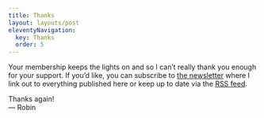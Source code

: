 ```yaml
---
title: Thanks
layout: layouts/post
eleventyNavigation:
  key: Thanks
  order: 5
---
```


Your membership keeps the lights on and so I can’t really thank you
enough for your support. If you’d like, you can subscribe to
[the newsletter](https://buttondown.email/cascade) where
I link out to everything published here or keep up to date via
the [RSS feed](https://www.csscade.com/feed.rss).

Thanks again!<br />
— Robin
